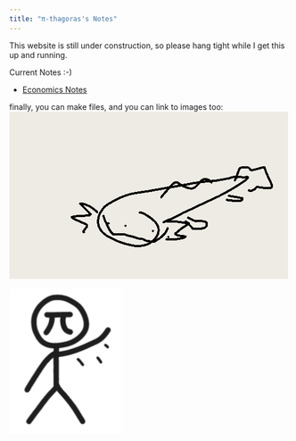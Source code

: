 ```yaml
---
title: "π-thagoras's Notes"
---
```


This website is still under construction, so please hang tight while I get this up and running.

Current Notes :-)
- [Economics Notes](Economics%20Notes.md)


finally, you can make files, and you can link to images too: ![\!\[like this\]\(assets/axolotl.pn)](assets/axolotl.png)
 

<img src="assets/Waving_Pi.png" width="200">
